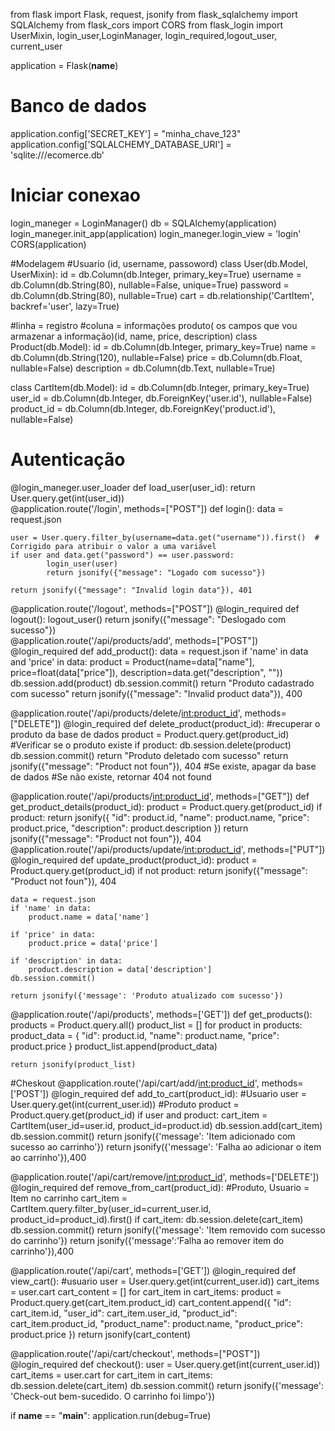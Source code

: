 from flask import Flask, request, jsonify
from flask_sqlalchemy import SQLAlchemy
from flask_cors import CORS
from flask_login import UserMixin, login_user,LoginManager, login_required,logout_user, current_user

application = Flask(__name__)
# Banco de dados
application.config['SECRET_KEY'] = "minha_chave_123"
application.config['SQLALCHEMY_DATABASE_URI'] = 'sqlite:///ecomerce.db'
# Iniciar conexao
login_maneger = LoginManager()
db = SQLAlchemy(application)
login_maneger.init_app(application)
login_maneger.login_view = 'login'
CORS(application)

#Modelagem 
#Usuario (id, username, passoword)
class User(db.Model, UserMixin):
    id = db.Column(db.Integer, primary_key=True)
    username = db.Column(db.String(80), nullable=False, unique=True)
    password = db.Column(db.String(80), nullable=True)
    cart = db.relationship('CartItem', backref='user', lazy=True)
    
#linha = registro
#coluna = informações produto( os campos que vou armazenar a informação)(id, name, price, description)
class Product(db.Model):
    id = db.Column(db.Integer, primary_key=True)
    name = db.Column(db.String(120), nullable=False)
    price = db.Column(db.Float, nullable=False)
    description = db.Column(db.Text, nullable=True)
    
class CartItem(db.Model):
    id = db.Column(db.Integer, primary_key=True)
    user_id = db.Column(db.Integer, db.ForeignKey('user.id'), nullable=False)
    product_id = db.Column(db.Integer, db.ForeignKey('product.id'), nullable=False)
    
    
# Autenticação
@login_maneger.user_loader
def load_user(user_id):
    return User.query.get(int(user_id))    
@application.route('/login', methods=["POST"])
def login():
    data = request.json
    
    user = User.query.filter_by(username=data.get("username")).first()  # Corrigido para atribuir o valor a uma variável
    if user and data.get("password") == user.password:
            login_user(user)
            return jsonify({"message": "Logado com sucesso"})
        
    return jsonify({"message": "Invalid login data"}), 401

    
    
@application.route('/logout', methods=["POST"])
@login_required
def logout():
    logout_user()
    return jsonify({"message": "Deslogado com sucesso"})    
@application.route('/api/products/add', methods=["POST"])
@login_required
def add_product():
    data = request.json
    if 'name' in data and 'price' in data:
        product = Product(name=data["name"], price=float(data["price"]), description=data.get("description", ""))
        db.session.add(product)
        db.session.commit()
        return "Produto cadastrado com sucesso"
    return jsonify({"message": "Invalid product data"}), 400

@application.route('/api/products/delete/<int:product_id>', methods=["DELETE"])
@login_required
def delete_product(product_id):
    #recuperar o produto da base de dados
    product = Product.query.get(product_id)
    #Verificar se o produto existe
    if product:
        db.session.delete(product)
        db.session.commit()
        return "Produto deletado com sucesso"
    return jsonify({"message": "Product not foun"}), 404
    #Se existe, apagar da base de dados
    #Se não existe, retornar 404 not found
    
    
@application.route('/api/products/<int:product_id>', methods=["GET"])
def get_product_details(product_id):
    product = Product.query.get(product_id)
    if product:
        return jsonify({
            "id": product.id,
            "name": product.name,
            "price": product.price,
            "description": product.description
        })
    return jsonify({"message": "Product not foun"}), 404
@application.route('/api/products/update/<int:product_id>', methods=["PUT"])
@login_required
def update_product(product_id):
    product = Product.query.get(product_id)
    if not product:
        return jsonify({"message": "Product not foun"}), 404
    
    data = request.json
    if 'name' in data:
        product.name = data['name']
        
    if 'price' in data:
        product.price = data['price']
        
    if 'description' in data:
        product.description = data['description']
    db.session.commit()
        
    return jsonify({'message': 'Produto atualizado com sucesso'})

@application.route('/api/products', methods=['GET'])
def get_products():
    products = Product.query.all()
    product_list = []
    for product in products:
        product_data = {
            "id": product.id,
            "name": product.name,
            "price": product.price
        }
        product_list.append(product_data)
        
    return jsonify(product_list)

#Cheskout
@application.route('/api/cart/add/<int:product_id>', methods=['POST'])
@login_required
def add_to_cart(product_id):
    #Usuario
    user = User.query.get(int(current_user.id))
    #Produto
    product = Product.query.get(product_id)
    if user and product:
        cart_item = CartItem(user_id=user.id, product_id=product.id)
        db.session.add(cart_item)
        db.session.commit()
        return jsonify({'message': 'Item adicionado com sucesso ao carrinho'})
    return  jsonify({'message': 'Falha ao adicionar o item ao carrinho'}),400

@application.route('/api/cart/remove/<int:product_id>', methods=['DELETE'])
@login_required
def remove_from_cart(product_id):
    #Produto, Usuario = Item no carrinho
    cart_item = CartItem.query.filter_by(user_id=current_user.id, product_id=product_id).first()
    if cart_item:
        db.session.delete(cart_item)
        db.session.commit()
        return jsonify({'message': 'Item removido com sucesso do carrinho'})
    return jsonify({'message':'Falha ao remover item do carrinho'}),400

@application.route('/api/cart', methods=['GET'])
@login_required
def view_cart():
    #usuario
    user = User.query.get(int(current_user.id))
    cart_items = user.cart
    cart_content = []
    for cart_item in cart_items:
        product = Product.query.get(cart_item.product_id)
        cart_content.append({
                                "id": cart_item.id,
                                "user_id": cart_item.user_id,
                                "product_id": cart_item.product_id,
                                "product_name": product.name,
                                "product_price": product.price
                            })
    return jsonify(cart_content)

@application.route('/api/cart/checkout', methods=["POST"])
@login_required
def checkout():
    user = User.query.get(int(current_user.id))
    cart_items = user.cart
    for cart_item in cart_items:
        db.session.delete(cart_item)
    db.session.commit()
    return jsonify({'message': 'Check-out bem-sucedido. O carrinho foi limpo'})

if __name__ == "__main__":
    application.run(debug=True)




